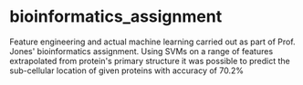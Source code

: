 # bioinformatics_assignment

Feature engineering and actual machine learning carried out as part of Prof. Jones' bioinformatics assignment. Using SVMs on a range of features extrapolated from protein's primary structure it was possible to predict the sub-cellular location of given proteins with accuracy of 70.2%
